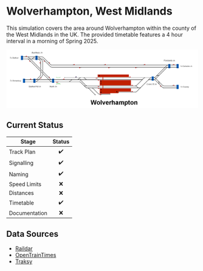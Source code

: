 # Wolverhampton, West Midlands
This simulation covers the area around Wolverhampton within the county of the West Midlands in the UK. The provided timetable features a 4 hour interval in a morning of Spring 2025.

![Image of Current State of Map](Images/Wolverhampton.bmp)

## Current Status

| Stage         | Status        |
| ------------- |:-------------:|
| Track Plan     | :heavy_check_mark: |
| Signalling      | :heavy_check_mark:      |
| Naming | :heavy_check_mark:      |
| Speed Limits | :x: |
| Distances | :x: |
| Timetable | :heavy_check_mark: |
| Documentation | :x: |


## Data Sources
- [Raildar](https://raildar.co.uk/)
- [OpenTrainTimes](https://www.opentraintimes.com/)
- [Traksy](https://traksy.uk/live)
